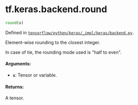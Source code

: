 <div itemscope itemtype="http://developers.google.com/ReferenceObject">
<meta itemprop="name" content="tf.keras.backend.round" />
</div>

# tf.keras.backend.round

``` python
round(x)
```



Defined in [`tensorflow/python/keras/_impl/keras/backend.py`](https://www.tensorflow.org/code/tensorflow/python/keras/_impl/keras/backend.py).

Element-wise rounding to the closest integer.

In case of tie, the rounding mode used is "half to even".

#### Arguments:

* <b>`x`</b>: Tensor or variable.


#### Returns:

A tensor.